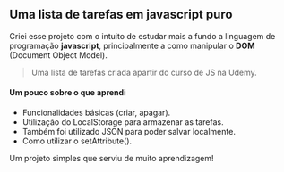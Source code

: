 ## Uma lista de tarefas em javascript puro

Criei esse projeto com o intuito de estudar mais a fundo a linguagem de programação **javascript**, principalmente a como manipular o **DOM** (Document Object Model).

> Uma lista de tarefas criada apartir do curso de JS na Udemy.

#### Um pouco sobre o que aprendi

- Funcionalidades básicas (criar, apagar).
- Utilização do LocalStorage para armazenar as tarefas.
- Também foi utilizado JSON para poder salvar localmente.
- Como utilizar o setAttribute().

Um projeto simples que serviu de muito aprendizagem!